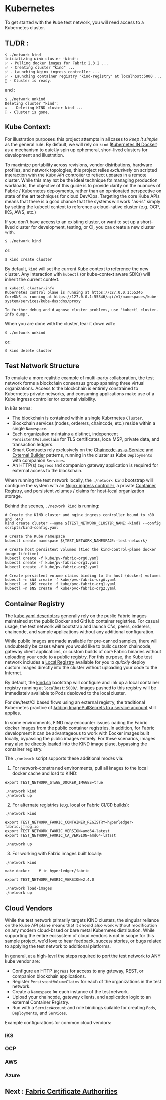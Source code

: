 # Kubernetes 

To get started with the Kube test network, you will need access to a Kubernetes cluster.

## TL/DR : 

```shell
$ ./network kind 
Initializing KIND cluster "kind":
✅ - Pulling docker images for Fabric 2.3.2 ...
✅ - Creating cluster "kind" ...
✅ - Launching Nginx ingress controller ...
✅ - Launching container registry "kind-registry" at localhost:5000 ...
🏁 - Cluster is ready.
```

and :
```shell
$ ./network unkind 
Deleting cluster "kind":
☠️  - Deleting KIND cluster kind ...
🏁 - Cluster is gone.
```


## Kube Context: 

For illustration purposes, this project attempts in all cases to _keep it simple_ as the
general rule.  By default, we will rely on `kind` ([Kubernetes IN Docker](https://kind.sigs.k8s.io))
as a mechanism to quickly spin up ephemeral, short-lived clusters for development and 
illustration.

To maximize portability across revisions, vendor distributions, hardware profiles, and 
network topologies, this project relies _exclusively_ on scripted interaction with the 
Kube API controller to reflect updates in a remote cluster.  While this may not be the 
ideal technique for managing production workloads, the objective of this guide is to provide 
clarity on the nuances of Fabric / Kubernetes deployments, rather than an opinionated 
perspective on state of the art techniques for cloud Dev/Ops.  Targeting 
the core Kube APIs means that there is a good chance that the systems will work "as-is" 
simply by setting the kubectl context to reference a cloud-native cluster (e.g. OCP, IKS, 
AWS, etc.)

If you don't have access to an existing cluster, or want to set up a short-lived cluster 
for development, testing, or CI, you can create a new cluster with:

```shell
$ ./network kind
```
or: 
```shell
$ kind create cluster 
```

By default, `kind` will set the current Kube context to reference the new cluster.  Any 
interaction with `kubectl` (or kube-context aware SDKs) will inherit the current context. 

```shell
$ kubectl cluster-info
Kubernetes control plane is running at https://127.0.0.1:55346
CoreDNS is running at https://127.0.0.1:55346/api/v1/namespaces/kube-system/services/kube-dns:dns/proxy

To further debug and diagnose cluster problems, use 'kubectl cluster-info dump'.
```

When you are done with the cluster, tear it down with:
```shell
$ ./network unkind 
```
or: 
```shell
$ kind delete cluster 
```

## Test Network Structure

To emulate a more realistic example of multi-party collaboration, the test network 
forms a blockchain consensus group spanning three virtual organizations.  Access to the 
blockchain is entirely constrained to Kubernetes private networks, and consuming applications 
make use of a Kube ingress controller for external visibility.

In k8s terms: 

- The blockchain is contained within a single Kubernetes `Cluster`. 
- Blockchain services (nodes, orderers, chaincode, etc.) reside within a single `Namespace`.
- Each organization maintains a distinct, independent `PersistentVolumeClaim` for TLS certificates,
  local MSP, private data, and transaction ledgers.
- Smart Contracts rely exclusively on the [Chaincode-as-a-Service](link) and [External Builder](link)
  patterns, running in the cluster as Kube `Deployments` with companion `Services`. 
- An HTTP(s) `Ingress` and companion gateway application is required for external access to the blockchain. 

When running the test network locally, the `./network kind` bootstrap will configure the system with 
an [Nginx ingress controller](link), a private [Container Registry](link), and persistent volumes / claims for 
host-local organization storage. 

Behind the scenes, `./network kind` is running: 

```shell
# Create the KIND cluster and nginx ingress controller bound to :80 and :443 
kind create cluster --name ${TEST_NETWORK_CLUSTER_NAME:-kind} --config scripts/kind-config.yaml

# Create the Kube namespace 
kubectl create namespace ${TEST_NETWORK_NAMESPACE:-test-network}

# Create host persistent volumes (tied the kind-control-plane docker image lifetime)
kubectl create -f kube/pv-fabric-org0.yaml
kubectl create -f kube/pv-fabric-org1.yaml
kubectl create -f kube/pv-fabric-org2.yaml

# Create persistent volume claims binding to the host (docker) volumes 
kubectl -n $NS create -f kube/pvc-fabric-org0.yaml 
kubectl -n $NS create -f kube/pvc-fabric-org1.yaml 
kubectl -n $NS create -f kube/pvc-fabric-org2.yaml 
```

## Container Registry

The [kube yaml descriptors](../kube) generally rely on the public Fabric images maintained at the public 
Docker and GitHub container registries.  For casual usage, the test network will bootstrap and launch CAs, 
peers, orderers, chaincode, and sample applications without any additional configuration.

While public images are made available for pre-canned samples, there will undoubtedly be cases 
where you would like to build custom chaincode, gateway client applications, or custom builds of core 
Fabric binaries without uploading your code to a public registry.  For this purpose, the Kube test 
network includes a [Local Registry](https://kind.sigs.k8s.io/docs/user/local-registry/) available for 
you to _quickly_ deploy custom images directly into the cluster without uploading your code to the 
Internet.

By default, the [kind.sh](../scripts/kind.sh) bootstrap will configure and link up a local container 
registry running at `localhost:5000/`.  Images pushed to this registry will be immediately available 
to Pods deployed to the local cluster.  

For dev/test/CI based flows using an external registry, the traditional Kubernetes practice of 
[Adding ImagePullSecrets to a service account](https://kubernetes.io/docs/tasks/configure-pod-container/configure-service-account/#add-imagepullsecrets-to-a-service-account) 
still applies.

In some environments, KIND may encounter issues loading the Fabric docker images from the public container 
registries.  In addition, for Fabric development it can be advantageous to work with Docker images built 
locally, bypassing the public images entirely.  For these scenarios, images may also be [directly loaded](https://kind.sigs.k8s.io/docs/user/quick-start/#loading-an-image-into-your-cluster)
into the KIND image plane, bypassing the container registry.

The `./network` script supports these additional modes via: 

1.  For network-constrained environments, pull all images to the local docker cache and load to KIND: 
```shell
export TEST_NETWORK_STAGE_DOCKER_IMAGES=true 

./network kind 
./network up  
```

2.  For alternate registries (e.g. local or Fabric CI/CD builds): 
```shell
./network kind 

export TEST_NETWORK_FABRIC_CONTAINER_REGISTRY=hyperledger-fabric.jfrog.io
export TEST_NETWORK_FABRIC_VERSION=amd64-latest 
export TEST_NETWORK_FABRIC_CA_VERSION=amd64-latest

./network up  
```

3.  For working with Fabric images built locally: 
```shell
./network kind 

make docker    # in hyperledger/fabric 

export TEST_NETWORK_FABRIC_VERSION=2.4.0

./network load-images 
./network up 
```

## Cloud Vendors 

While the test network primarily targets KIND clusters, the singular reliance on the Kube API plane 
means that it should also work without modification on any modern cloud-based or bare metal 
Kubernetes distribution.  While supporting the entire ecosystem of cloud vendors is not in scope 
for this sample project, we'd love to hear feedback, success stories, or bugs related to applying the 
test network to additional platforms.

In general, at a high-level the steps required to port the test network to ANY kube vendor are: 

- Configure an HTTP `Ingress` for access to any gateway, REST, or companion blockchain applications.
- Register `PersistentVolumeClaims` for each of the organizations in the test network. 
- Create a `Namespace` for each instance of the test network.
- Upload your chaincode, gateway clients, and application logic to an external Container Registry. 
- Run with a `ServiceAccount` and role bindings suitable for creating `Pods`, `Deployments`, and `Services`. 

Example configurations for common cloud vendors: 

### IKS 
### OCP 
### AWS 
### Azure 

## Next : [Fabric Certificate Authorities](CA.md)

